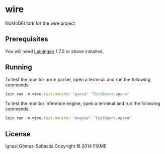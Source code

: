 # wire

NoMoDEI fork for the wire project

## Prerequisites

You will need [Leiningen][1] 1.7.0 or above installed.

[1]: https://github.com/technomancy/leiningen

## Running

To test the monitor norm parser, open a terminal and run the following commands:
```javascript
lein run -m wire.test.monitor "parse" "TestOpera.opera"
```
To test the monitor inference engine, open a terminal and run the following commands:
```javascript
lein run -m wire.test.monitor "engine" "TestOpera.opera"
```

## License
Ignasi Gómez-Sebastià
Copyright © 2014 FIXME
